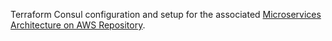 Terraform Consul configuration and setup for the associated [Microservices Architecture on AWS Repository](https://github.com/hashicorp/microservices-architecture-on-aws).